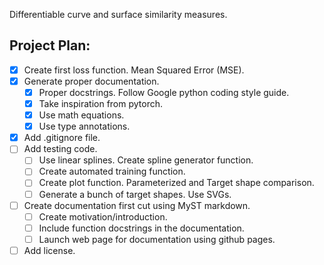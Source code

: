 Differentiable curve and surface similarity measures.

## Project Plan:
- [x] Create first loss function. Mean Squared Error (MSE).
- [x] Generate proper documentation.
    - [x] Proper docstrings. Follow Google python coding style guide.
    - [x] Take inspiration from pytorch.
    - [x] Use math equations.
    - [x] Use type annotations.
- [x] Add .gitignore file.
- [ ] Add testing code.
    - [ ] Use linear splines. Create spline generator function.
    - [ ] Create automated training function.
    - [ ] Create plot function. Parameterized and Target shape comparison.
    - [ ] Generate a bunch of target shapes. Use SVGs.
- [ ] Create documentation first cut using MyST markdown.
    - [ ] Create motivation/introduction.
    - [ ] Include function docstrings in the documentation.
    - [ ] Launch web page for documentation using github pages.
- [ ] Add license.